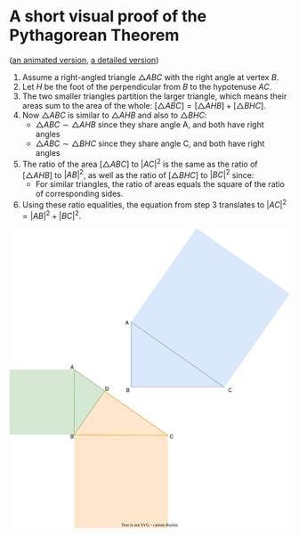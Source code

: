# A short visual proof of the Pythagorean Theorem

([an animated version](https://michalkonecny.github.io/pythagoras_visual_mini_proof/),
[a detailed version](./proof-gpt5mini.md))

1. Assume a right-angled triangle $\triangle ABC$ with the right angle at vertex $B$.
2. Let $H$ be the foot of the perpendicular from $B$ to the hypotenuse $AC$.
3. The two smaller triangles partition the larger triangle, which means their areas sum to the area of the whole: $[\triangle ABC] = [\triangle AHB] + [\triangle BHC]$.
4. Now $\triangle ABC$ is similar to $\triangle AHB$ and also to $\triangle BHC$:
    - $△ABC \sim △AHB$ since they share angle A, and both have right angles
    - $△ABC \sim △BHC$ since they share angle C, and both have right angles
5. The ratio of the area $[\triangle ABC]$ to $|AC|^2$ is the same as the ratio of $[\triangle AHB]$ to $|AB|^2$, as well as the ratio of $[\triangle BHC]$ to $|BC|^2$ since:
    - For similar triangles, the ratio of areas equals the square of the ratio of corresponding sides.
6. Using these ratio equalities, the equation from step 3 translates to $|AC|^2 = |AB|^2 + |BC|^2$.


![Illustration](./proof.drawio.svg)
